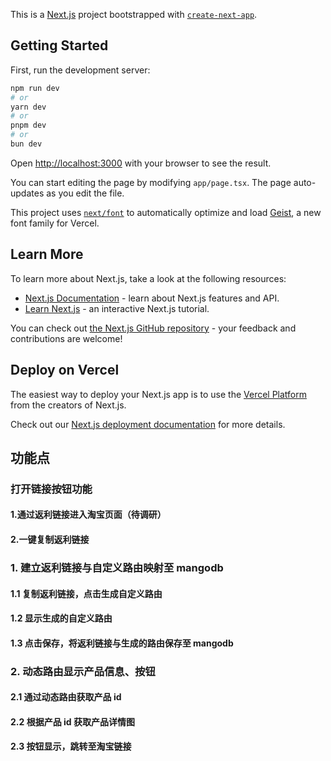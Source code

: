 This is a [Next.js](https://nextjs.org) project bootstrapped with [`create-next-app`](https://nextjs.org/docs/app/api-reference/cli/create-next-app).

## Getting Started

First, run the development server:

```bash
npm run dev
# or
yarn dev
# or
pnpm dev
# or
bun dev
```

Open [http://localhost:3000](http://localhost:3000) with your browser to see the result.

You can start editing the page by modifying `app/page.tsx`. The page auto-updates as you edit the file.

This project uses [`next/font`](https://nextjs.org/docs/app/building-your-application/optimizing/fonts) to automatically optimize and load [Geist](https://vercel.com/font), a new font family for Vercel.

## Learn More

To learn more about Next.js, take a look at the following resources:

- [Next.js Documentation](https://nextjs.org/docs) - learn about Next.js features and API.
- [Learn Next.js](https://nextjs.org/learn) - an interactive Next.js tutorial.

You can check out [the Next.js GitHub repository](https://github.com/vercel/next.js) - your feedback and contributions are welcome!

## Deploy on Vercel

The easiest way to deploy your Next.js app is to use the [Vercel Platform](https://vercel.com/new?utm_medium=default-template&filter=next.js&utm_source=create-next-app&utm_campaign=create-next-app-readme) from the creators of Next.js.

Check out our [Next.js deployment documentation](https://nextjs.org/docs/app/building-your-application/deploying) for more details.

## 功能点

### 打开链接按钮功能

#### 1.通过返利链接进入淘宝页面（待调研）

#### 2.一键复制返利链接

### 1. 建立返利链接与自定义路由映射至 mangodb

#### 1.1 复制返利链接，点击生成自定义路由

#### 1.2 显示生成的自定义路由

#### 1.3 点击保存，将返利链接与生成的路由保存至 mangodb

### 2. 动态路由显示产品信息、按钮

#### 2.1 通过动态路由获取产品 id

#### 2.2 根据产品 id 获取产品详情图

#### 2.3 按钮显示，跳转至淘宝链接
